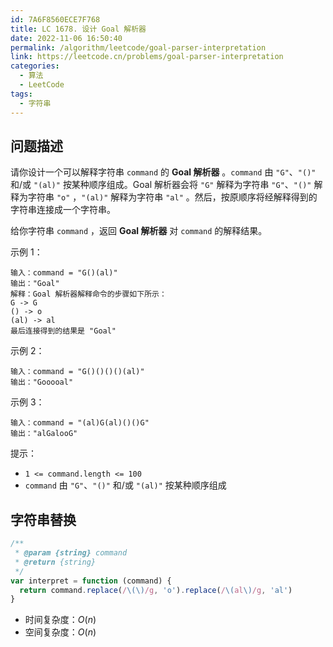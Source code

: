 ```yaml
---
id: 7A6F8560ECE7F768
title: LC 1678. 设计 Goal 解析器
date: 2022-11-06 16:50:40
permalink: /algorithm/leetcode/goal-parser-interpretation
link: https://leetcode.cn/problems/goal-parser-interpretation
categories:
  - 算法
  - LeetCode
tags:
  - 字符串
---
```


<Level :type='1'/>

## 问题描述

请你设计一个可以解释字符串 `command` 的 **Goal 解析器** 。`command` 由 `"G"`、`"()"` 和/或 `"(al)"` 按某种顺序组成。Goal 解析器会将 `"G"` 解释为字符串 `"G"`、`"()"` 解释为字符串 `"o"` ，`"(al)"` 解释为字符串 `"al"` 。然后，按原顺序将经解释得到的字符串连接成一个字符串。

给你字符串 `command` ，返回 **Goal 解析器** 对 `command` 的解释结果。

示例 1：

```text
输入：command = "G()(al)"
输出："Goal"
解释：Goal 解析器解释命令的步骤如下所示：
G -> G
() -> o
(al) -> al
最后连接得到的结果是 "Goal"
```

示例 2：

```text
输入：command = "G()()()()(al)"
输出："Gooooal"
```

示例 3：

```text
输入：command = "(al)G(al)()()G"
输出："alGalooG"
```

提示：

- `1 <= command.length <= 100`
- `command` 由 `"G"`、`"()"` 和/或 `"(al)"` 按某种顺序组成

## 字符串替换

```javascript
/**
 * @param {string} command
 * @return {string}
 */
var interpret = function (command) {
  return command.replace(/\(\)/g, 'o').replace(/\(al\)/g, 'al')
}
```

- 时间复杂度：$O(n)$
- 空间复杂度：$O(n)$
